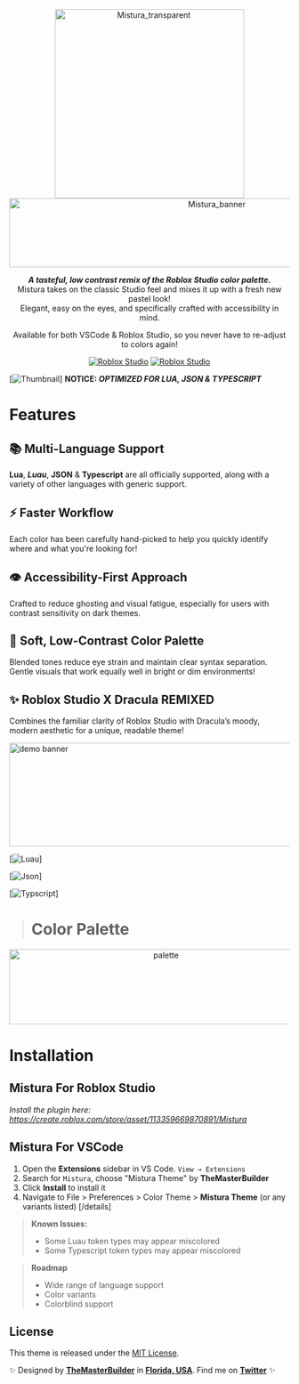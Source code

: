 <div align="center">
<img width="340" height="340" alt="Mistura_transparent" src="https://github.com/user-attachments/assets/779f39e1-d5e1-4033-80ae-85fb09f40044" />

<img width="730" height="124" alt="Mistura_banner" src="https://github.com/user-attachments/assets/3a359384-0623-4c47-b3a2-e7359f8629c3" />

***A tasteful, low contrast remix of the Roblox Studio color palette.***
<br>
Mistura takes on the classic Studio feel and mixes it up with a fresh new pastel look!
<br> Elegant, easy on the eyes, and specifically crafted with accessibility in mind.

Available for both VSCode & Roblox Studio, so you never have to re-adjust to colors again!

[![Roblox Studio](https://img.shields.io/badge/For-VSCode-blue)](https://marketplace.visualstudio.com/items?itemName=TheMasterBuilder.mistura-theme) 
[![Roblox Studio](https://img.shields.io/badge/For-Roblox_Studio-red)](https://devforum.roblox.com/t/mistura-a-brand-new-theme-for-roblox-studio-vscode/3934787)


</div>

[![Thumbnail](https://i.imgur.com/tRR8Se4.png)]
**NOTICE: ***OPTIMIZED FOR LUA, JSON & TYPESCRIPT*****

# Features

## 📚 Multi-Language Support
**Lua**, ***Luau***, **JSON** & **Typescript** are all officially supported, along with a variety of other languages with generic support.

## ⚡ Faster Workflow
Each color has been carefully hand-picked to help you quickly identify where and what you're looking for!

## 👁️ Accessibility-First Approach
Crafted to reduce ghosting and visual fatigue, especially for users with contrast sensitivity on dark themes.

## 🎨 Soft, Low-Contrast Color Palette
Blended tones reduce eye strain and maintain clear syntax separation. Gentle visuals that work equally well in bright or dim environments!

## ✨ Roblox Studio X Dracula REMIXED
Combines the familiar clarity of Roblox Studio with Dracula’s moody, modern aesthetic for a unique, readable theme!

<img width="1095" height="186" alt="demo banner" src="https://github.com/user-attachments/assets/27020876-2b87-4cfb-b2ce-678f2a9d4ad8" />

[![Luau](https://i.imgur.com/CRcwIeo.png)]

[![Json](https://i.imgur.com/ww5Near.png)]

[![Typscript](https://i.imgur.com/kaKyVBC.png)]


> # Color Palette
<div align="center">
<img width="547.5" height="134.5" alt="palette" src="https://github.com/user-attachments/assets/9fad9381-ad55-4527-b008-15ff9de08613" />
</div>


# Installation
## Mistura For Roblox Studio
  *Install the plugin here: https://create.roblox.com/store/asset/113359669870891/Mistura*
## Mistura For VSCode
1. Open the **Extensions** sidebar in VS Code. `View → Extensions`
2. Search for `Mistura`, choose "Mistura Theme" by **TheMasterBuilder**
3. Click **Install** to install it
4. Navigate to File > Preferences > Color Theme > **Mistura Theme** (or any variants listed)
[/details]



> **Known Issues:**
> - Some Luau token types may appear miscolored
> - Some Typescript token types may appear miscolored

> **Roadmap**
> - Wide range of language support
> - Color variants
> - Colorblind support

## License

This theme is released under the [MIT License](https://github.com/TheMasterBuildr/mistura-vscode-theme/blob/master/LICENSE).

✨ Designed by **[TheMasterBuilder](https://www.youtube.com/@TheMastrBuilder)** in **[Florida, USA](https://www.google.com/maps/place/Florida)**. Find me on **[Twitter](https://x.com/Builder_Creates)** ✨
